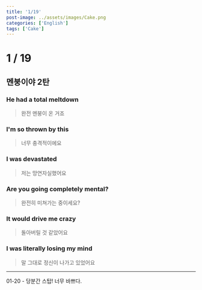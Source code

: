 ```yaml
---
title: '1/19'
post-image: ../assets/images/Cake.png
categories: ['English']
tags: ['Cake']
---
```

# 1 / 19
## 멘붕이야 2탄
### He had a total meltdown
> 완전 멘붕이 온 거죠

### I'm so thrown by this
> 너무 충격적이에요

### I was devastated
> 저는 망연자실했어요

### Are you going completely mental?
> 완전히 미쳐가는 중이세요?

### It would drive me crazy
> 돌아버릴 것 같았어요

### I was literally losing my mind
> 말 그대로 정신이 나가고 있었어요
---

01-20 - 당분간 스탑! 너무 바쁘다.